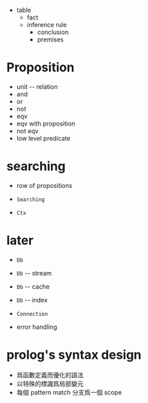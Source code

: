 - table
  - fact
  - inference rule
    - conclusion
    - premises

# Proposition

- unit -- relation
- and
- or
- not
- eqv
- eqv with proposition
- not eqv
- low level predicate

# searching

- row of propositions

- `Searching`
- `Ctx`

# later

- `Db`
- `Db` -- stream
- `Db` -- cache
- `Db` -- index
- `Connection`

- error handling

# prolog's syntax design

- 爲函數定義而優化的語法
- 以特殊的標識爲局部變元
- 每個 pattern match 分支爲一個 scope
